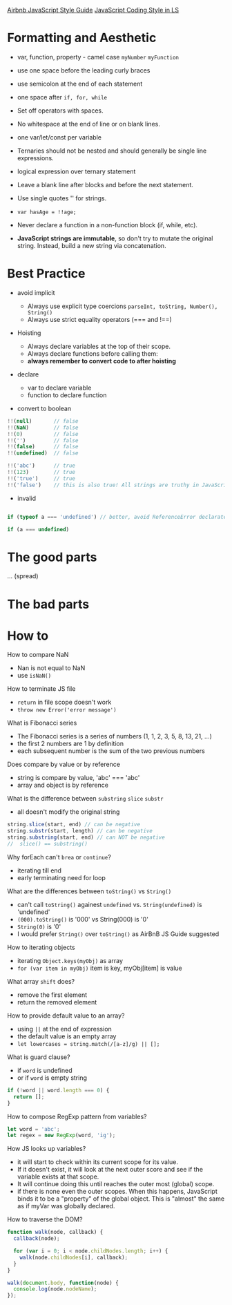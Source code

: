 [Airbnb JavaScript Style Guide](https://github.com/airbnb/javascript)
[JavaScript Coding Style in LS](https://launchschool.com/lessons/56df7843/assignments/6350e31c)

# Formatting and Aesthetic

- var, function, property - camel case `myNumber` `myFunction`

- use one space before the leading curly braces

- use semicolon at the end of each statement

- one space after `if, for, while`

- Set off operators with spaces.

- No whitespace at the end of line or on blank lines.

- one var/let/const per variable

- Ternaries should not be nested and should generally be single line expressions.

- logical expression over ternary statement

- Leave a blank line after blocks and before the next statement.

- Use single quotes '' for strings.

- `var hasAge = !!age;`

- Never declare a function in a non-function block (if, while, etc).

- **JavaScript strings are immutable**, so don't try to mutate the original string. Instead, build a new string via concatenation.

# Best Practice

- avoid implicit
  - Always use explicit type coercions `parseInt, toString, Number(), String()`
  - Always use strict equality operators (=== and !==)

- Hoisting

  - Always declare variables at the top of their scope.
  - Always declare functions before calling them:
  - **always remember to convert code to after hoisting**

- declare
  - var to declare variable
  - function to declare function

- convert to boolean
```js
!!(null)       // false
!!(NaN)        // false
!!(0)          // false
!!('')         // false
!!(false)      // false
!!(undefined)  // false

!!('abc')      // true
!!(123)        // true
!!('true')     // true
!!('false')    // this is also true! All strings are truthy in JavaScript
```

- invalid 
```js

if (typeof a === 'undefined') // better, avoid ReferenceError declarated

if (a === undefined)  

``` 

# The good parts

... (spread)


# The bad parts


# How to

How to compare NaN
- Nan is not equal to NaN
- use `isNaN()`

How to terminate JS file
- `return` in file scope doesn't work 
- `throw new Error('error message')`

What is Fibonacci series
- The Fibonacci series is a series of numbers (1, 1, 2, 3, 5, 8, 13, 21, ...)
- the first 2 numbers are 1 by definition
- each subsequent number is the sum of the two previous numbers

Does compare by value or  by reference
- string is compare by value, 'abc' === 'abc'
- array and object is by reference 

What is the difference between `substring` `slice` `substr`
- all doesn't modify the original string

```js
string.slice(start, end) // can be negative
string.substr(start, length) // can be negative
string.substring(start, end) // can NOT be negative
//  slice() == substring()
```

Why forEach can't `brea` or `continue`?
- iterating till end
- early terminating need for loop


What are the differences between `toString()` vs `String()`
- can't call `toString()` againest `undefined` vs. `String(undefined)` is 'undefined'
- `(000).toString()` is '000' vs String(000) is '0'
- `String(0)` is '0'
- I would prefer `String()` over `toString()` as AirBnB JS Guide suggested

How to iterating objects
- iterating `Object.keys(myObj)` as array
- `for (var item in myObj)` item is key, myObj[item] is value

What array `shift` does?
- remove the first element
- return the removed element

How to provide default value to an array?
- using `||` at the end of expression
- the default value is an empty array
- `let lowercases = string.match(/[a-z]/g) || [];`


What is guard clause?
- if `word` is undefined
- or if `word` is empty string
```js
if (!word || word.length === 0) {
  return [];
}
```


How to compose RegExp pattern from variables?

```js
let word = 'abc';
let regex = new RegExp(word, 'ig');
```


How JS looks up variables?
- it will start to check within its current scope for its value. 
- If it doesn't exist, it will look at the next outer score and see if the variable exists at that scope. 
- It will continue doing this until reaches the outer most (global) scope.
- if there is none even the outer scopes. When this happens, JavaScript binds it to be a "property" of the global object. This is "almost" the same as if myVar was globally declared.

How to traverse the DOM?

```js
function walk(node, callback) {
  callback(node);

  for (var i = 0; i < node.childNodes.length; i++) {
    walk(node.childNodes[i], callback);
  }
}

walk(document.body, function(node) {
  console.log(node.nodeName);
});
```